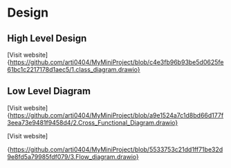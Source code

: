 # Design

## High Level Design

 [Visit website]{https://github.com/arti0404/MyMiniProject/blob/c4e3fb96b93be5d0625fe61bc1c2217178d1aec5/1.class_diagram.drawio}

## Low Level Diagram

[Visit website]{https://github.com/arti0404/MyMiniProject/blob/a9e1524a7c1d8bd66d177f3eea73e9481f9458d4/2.Cross_Functional_Diagram.drawio}

[Visit website]

{https://github.com/arti0404/MyMiniProject/blob/5533753c21dd1ff71be32d9e8fd5a79985fdf079/3.Flow_diagram.drawio}

